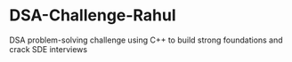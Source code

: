 # DSA-Challenge-Rahul
DSA problem-solving challenge using C++ to build strong foundations and crack SDE interviews
